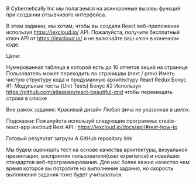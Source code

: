 В Cybernetically Inc мы полагаемся на асинхронные вызовы функций при создании отзывчивого интерфейса.

В этом задании, мы хотим, чтобы вы создали React веб-приложение
используя https://iexcloud.io/  API. Пожалуйста, получите бесплатный ключ API от
https://iexcloud.io/ и не включайте ваш ключ в конечном коде.

Цели:

Нумерованная таблица в которой есть до 10 отчетов акций на странице
Пользователь может переходить по страницам (next / prev)
Иметь чистую структуру кода и продуманную архитектуру
React
Redux
Бонус #1: Модульные тесты (Unit Tests)
Бонус #2 Используя https://github.com/atlassian/react-beautiful-dnd чтобы перемещать строки в списке

Вне рамок задания:
Красивый дизайн
Любая фича не указанная в целях.

Подсказки:
Пожалуйста используй следующие программы:
create-react-app
iexcloud Rest API : https://iexcloud.io/docs/api/#rest-how-to

Готовый результат загрузи
A GitHub repository link



Мы будем оценивать тест на основе качества архитектуры, визуальной презентации, восприятия пользователя(user experience) и новейших стандартов веб-программирования.
Для нас более важно качество чем время которое вы потратите на выполнение задания, но скорость выполнения задания тоже будет учитываться.

